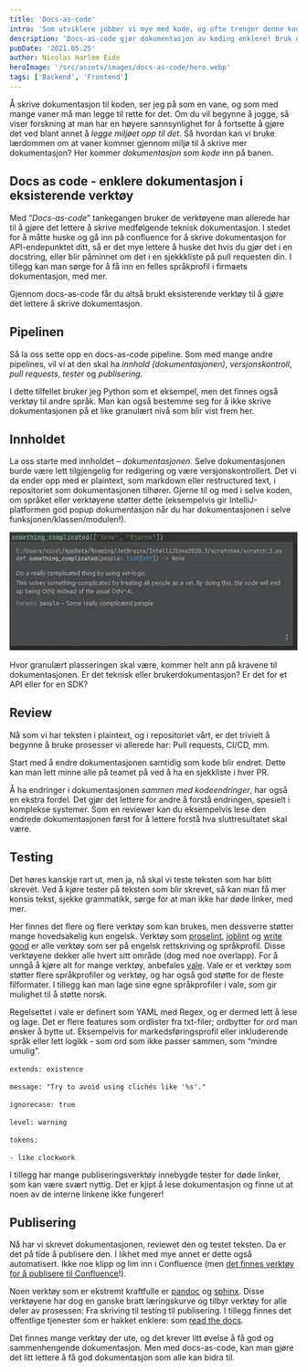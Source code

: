```yaml
---
title: 'Docs-as-code'
intro: 'Som utviklere jobber vi mye med kode, og ofte trenger denne koden dokumentasjon. Men alt for ofte ender man med kode og ingen dokumentasjon.'
description: 'Docs-as-code gjør dokumentasjon av koding enklere! Bruk eksisterende verktøy for å skrive teknisk dokumentasjon. Vi går gjennom  docs-as-code her!'
pubDate: '2021.05.25'
author: Nicolas Harlem Eide
heroImage: '/src/assets/images/docs-as-code/hero.webp'
tags: ['Backend', 'Frontend']
---
```


Å skrive dokumentasjon til koden, ser jeg på som en vane, og som med mange vaner må man legge til rette for det. Om du vil begynne å jogge, så viser forskning at man har en høyere sannsynlighet for å fortsette å gjøre det ved blant annet å *legge miljøet opp til det*. Så hvordan kan vi bruke lærdommen om at vaner kommer gjennom miljø til å skrive mer dokumentasjon? Her kommer *dokumentasjon som kode* inn på banen.

## Docs as code - enklere dokumentasjon i eksisterende verktøy

Med “*Docs-as-code*” tankegangen bruker de verktøyene man allerede har til å gjøre det lettere å skrive medfølgende teknisk dokumentasjon. I stedet for å måtte huske og gå inn på confluence for å skrive dokumentasjon for API-endepunktet ditt, så er det mye lettere å huske det hvis du gjør det i en docstring, eller blir påminnet om det i en sjekkkliste på pull requesten din. I tillegg kan man sørge for å få inn en felles språkprofil i firmaets dokumentasjon, med mer.

Gjennom docs-as-code får du altså brukt eksisterende verktøy til å gjøre det lettere å skrive dokumentasjon.

## Pipelinen

Så la oss sette opp en docs-as-code pipeline. Som med mange andre pipelines, vil vi at den skal ha *innhold (dokumentasjonen)*, *versjonskontroll*, *pull requests*, *tester* og *publisering*.

I dette tilfellet bruker jeg Python som et eksempel, men det finnes også verktøy til andre språk. Man kan også bestemme seg for å ikke skrive dokumentasjonen på et like granulært nivå som blir vist frem her.

## Innholdet

La oss starte med innholdet – *dokumentasjonen*. Selve dokumentasjonen burde være lett tilgjengelig for redigering og være versjonskontrollert. Det vi da ender opp med er plaintext, som markdown eller restructured text, i repositoriet som dokumentasjonen tilhører. Gjerne til og med i selve koden, om språket eller verktøyene støtter dette (eksempelvis gir IntelliJ-platformen god popup dokumentasjon når du har dokumentasjonen i selve funksjonen/klassen/modulen!).

![popup dokumentasjon i editor](../../assets/images/docs-as-code/editor.webp)

Hvor granulært plasseringen skal være, kommer helt ann på kravene til dokumentasjonen. Er det teknisk eller brukerdokumentasjon? Er det for et API eller for en SDK?

## Review

Nå som vi har teksten i plaintext, og i repositoriet vårt, er det trivielt å begynne å bruke prosesser vi allerede har: Pull requests, CI/CD, mm.

Start med å endre dokumentasjonen samtidig som kode blir endret. Dette kan man lett minne alle på teamet på ved å ha en sjekkliste i hver PR.

Å ha endringer i dokumentasjonen *sammen med kodeendringer*, har også en ekstra fordel. Det gjør det lettere for andre å forstå endringen, spesielt i komplekse systemer. Som en reviewer kan du eksempelvis lese den endrede dokumentasjonen først for å lettere forstå hva sluttresultatet skal være.

## Testing

Det høres kanskje rart ut, men ja, nå skal vi teste teksten som har blitt skrevet. Ved å kjøre tester på teksten som blir skrevet, så kan man få mer konsis tekst, sjekke grammatikk, sørge for at man ikke har døde linker, med mer.

Her finnes det flere og flere verktøy som kan brukes, men dessverre støtter mange hovedsakelig kun engelsk. Verktøy som [proselint](https://github.com/amperser/proselint/), [joblint](https://github.com/rowanmanning/joblint) og [write good](https://github.com/btford/write-good) er alle verktøy som ser på engelsk rettskriving og språkprofil. Disse verktøyene dekker alle hvert sitt område (dog med noe overlapp). For å unngå å kjøre alt for mange verktøy, anbefales [vale](https://github.com/errata-ai/vale). Vale er et verktøy som støtter flere språkprofiler og verktøy, og har også god støtte for de fleste filformater. I tillegg kan man lage sine egne språkprofiler i vale, som gir mulighet til å støtte norsk.

Regelsettet i vale er definert som YAML med Regex, og er dermed lett å lese og lage. Det er flere features som ordlister fra txt-filer; ordbytter for ord man ønsker å bytte ut. Eksempelvis for markedsføringsprofil eller inkluderende språk eller lett logikk - som ord som ikke passer sammen, som “mindre umulig”.

`extends: existence`

`message: "Try to avoid using clichés like '%s'."`

`ignorecase: true`

`level: warning`

`tokens:`

`- like clockwork`

I tillegg har mange publiseringsverktøy innebygde tester for døde linker, som kan være svært nyttig. Det er kjipt å lese dokumentasjon og finne ut at noen av de interne linkene ikke fungerer!


## Publisering

Nå har vi skrevet dokumentasjonen, reviewet den og testet teksten. Da er det på tide å publisere den. I likhet med mye annet er dette også automatisert. Ikke noe klipp og lim inn i Confluence (men [det finnes verktøy for å publisere til Confluence](https://sphinxcontrib-confluencebuilder.readthedocs.io/en/stable/)!).

Noen verktøy som er ekstremt kraftfulle er [pandoc](https://pandoc.org/) og [sphinx](https://www.sphinx-doc.org/en/master/). Disse verktøyene har dog en ganske bratt læringskurve og tilbyr verktøy for alle deler av prosessen: Fra skriving til testing til publisering. I tillegg finnes det offentlige tjenester som er hakket enklere: som [read the docs](https://readthedocs.com/).

Det finnes mange verktøy der ute, og det krever litt øvelse å få god og sammenhengende dokumentasjon. Men med docs-as-code, kan man gjøre det litt lettere å få god dokumentasjon som alle kan bidra til.